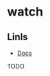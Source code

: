 # watch

## Linls

- [Docs](https://react-hook-form.com/docs/useform/watch)

<!--
https://react-hook-form.com/docs/usewatch

https://www.phind.com/search?cache=v1h9nold794c60ur6832o5u1
-->

TODO
